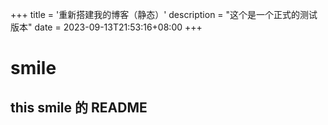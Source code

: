 +++
title = '重新搭建我的博客（静态）'
description = "这个是一个正式的测试版本"
date = 2023-09-13T21:53:16+08:00
+++

# smile

## this smile 的 README
